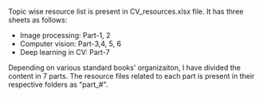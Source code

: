 Topic wise resource list is present in CV_resources.xlsx file. It has three sheets as follows:
- Image processing: Part-1, 2
- Computer vision: Part-3,4, 5, 6
- Deep learning in CV: Part-7

Depending on various standard books' organizaiton, I have divided the content in 7 parts. The resource files related to each part is present in their respective folders as "part_#".
